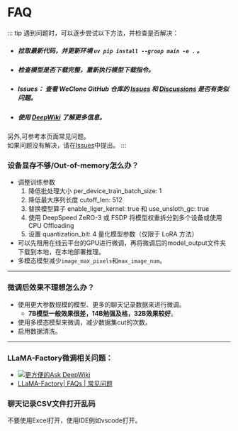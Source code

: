# FAQ

::: tip
遇到问题时，可以逐步尝试以下方法，并检查是否解决：
- ##### 拉取最新代码，并更新环境 `uv pip install --group main -e .` 。
- ##### 检查模型是否下载完整，重新执行模型下载指令。
- ##### Issues： 查看 WeClone GitHub 仓库的 [Issues](https://github.com/xming521/WeClone/issues) 和 [Discussions](https://github.com/xming521/WeClone/discussions) 是否有类似问题。
- ##### 使用 [DeepWiki](https://deepwiki.com/xming521/WeClone) 了解更多信息。
另外,可参考本页面常见问题。<br>
如果问题没有解决，请在[Issues](https://github.com/xming521/WeClone/issues)中提出。
:::

### 设备显存不够/Out-of-memory怎么办？
- 调整训练参数
    1. 降低批处理大小 per_device_train_batch_size: 1
    2. 降低最大序列长度 cutoff_len: 512
    3. 替换模型算子 enable_liger_kernel: true 和 use_unsloth_gc: true
    4. 使用 DeepSpeed ZeRO-3 或 FSDP 将模型权重拆分到多个设备或使用 CPU Offloading
    5. 设置 quantization_bit: 4 量化模型参数（仅限于 LoRA 方法）
- 可以先租用在线云平台的GPU进行微调，再将微调后的model_output文件夹下载到本地，在本地部署推理。
- 多模态模型减少`image_max_pixels`和`max_image_num`。
---

### 微调后效果不理想怎么办？
- 使用更大参数规模的模型、更多的聊天记录数据来进行微调。
    - **7B模型一般效果很差，14B勉强及格，32B效果较好**。
- 使用多模态模型来微调，减少数据集cut的次数。
- 启用数据清洗。
---


### LLaMA-Factory微调相关问题：  
- [![更方便的Ask DeepWiki](https://deepwiki.com/badge.svg)](https://deepwiki.com/hiyouga/LLaMA-Factory)
- [LLaMA-Factory| FAQs | 常见问题](https://github.com/hiyouga/LLaMA-Factory/issues/4614) 

### 聊天记录CSV文件打开乱码
不要使用Excel打开，使用IDE例如vscode打开。